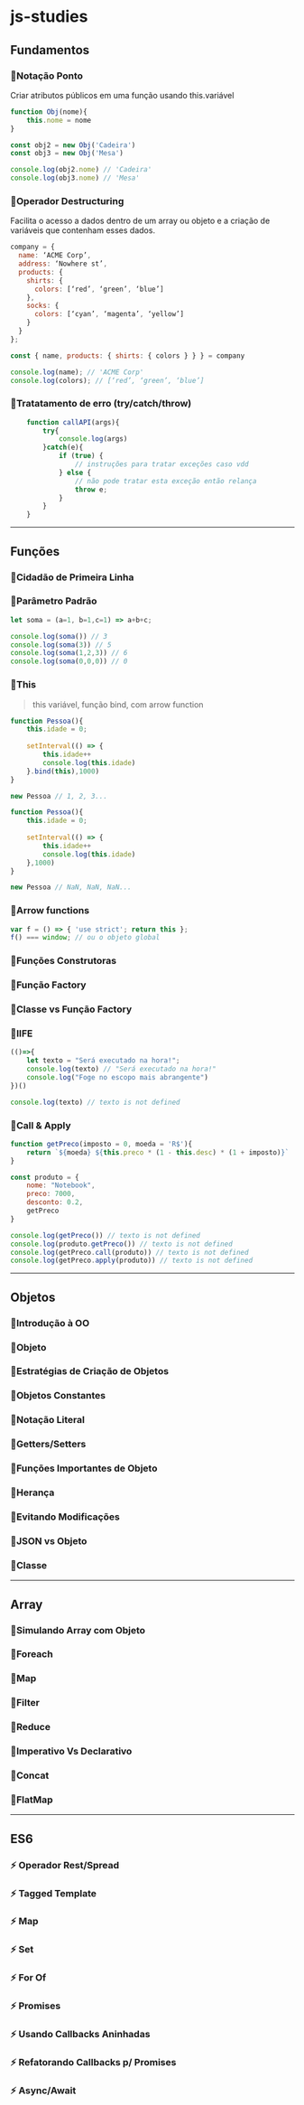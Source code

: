 # js-studies

## Fundamentos

### 👾Notação Ponto

Criar atributos públicos em uma função usando this.variável
```javascript
function Obj(nome){
    this.nome = nome
}

const obj2 = new Obj('Cadeira')
const obj3 = new Obj('Mesa')

console.log(obj2.nome) // 'Cadeira'
console.log(obj3.nome) // 'Mesa'
```

### 👾Operador Destructuring
Facilita o acesso a dados dentro de um array ou objeto e a criação de variáveis que contenham esses dados.


```javascript
company = {
  name: ‘ACME Corp’,
  address: ‘Nowhere st’,
  products: {
    shirts: {
      colors: [‘red’, ‘green’, ‘blue’]
    },
    socks: {
      colors: [‘cyan’, ‘magenta’, ‘yellow’]
    }
  }
};

const { name, products: { shirts: { colors } } } = company

console.log(name); // 'ACME Corp'
console.log(colors); // [‘red’, ‘green’, ‘blue’]
```

### 👾Tratatamento de erro (try/catch/throw)
```javascript
    function callAPI(args){
        try{
            console.log(args)
        }catch(e){
            if (true) {
                // instruções para tratar exceções caso vdd
            } else {
                // não pode tratar esta exceção então relança
                throw e;
            }
        }
    }
```

---

## Funções

### 💫Cidadão de Primeira Linha

### 💫Parâmetro Padrão

```javascript
let soma = (a=1, b=1,c=1) => a+b+c;

console.log(soma()) // 3
console.log(soma(3)) // 5
console.log(soma(1,2,3)) // 6
console.log(soma(0,0,0)) // 0
```

### 💫This
> this variável, função bind, com arrow function

```javascript
function Pessoa(){
    this.idade = 0;
    
    setInterval(() => {
        this.idade++
        console.log(this.idade)
    }.bind(this),1000)
}

new Pessoa // 1, 2, 3...

function Pessoa(){
    this.idade = 0;
    
    setInterval(() => {
        this.idade++
        console.log(this.idade)
    },1000)
}

new Pessoa // NaN, NaN, NaN...
```

### 💫Arrow functions

```javascript
var f = () => { 'use strict'; return this };
f() === window; // ou o objeto global
```

### 💫Funções Construtoras

### 💫Função Factory

### 💫Classe vs Função Factory

### 💫IIFE

```javascript
(()=>{
    let texto = "Será executado na hora!";
    console.log(texto) // "Será executado na hora!"
    console.log("Foge no escopo mais abrangente")
})()

console.log(texto) // texto is not defined
```

### 💫Call & Apply

```javascript
function getPreco(imposto = 0, moeda = 'R$'){
    return `${moeda} ${this.preco * (1 - this.desc) * (1 + imposto)}`
}

const produto = {
    nome: "Notebook",
    preco: 7000,
    desconto: 0.2,
    getPreco
}

console.log(getPreco()) // texto is not defined
console.log(produto.getPreco()) // texto is not defined
console.log(getPreco.call(produto)) // texto is not defined
console.log(getPreco.apply(produto)) // texto is not defined
```
---

## Objetos

### 🔮Introdução à OO

### 🔮Objeto

### 🔮Estratégias de Criação de Objetos

### 🔮Objetos Constantes

### 🔮Notação Literal

### 🔮Getters/Setters

### 🔮Funções Importantes de Objeto

### 🔮Herança

### 🔮Evitando Modificações

### 🔮JSON vs Objeto

### 🔮Classe

---

## Array

### 🌵Simulando Array com Objeto

### 🌵Foreach

### 🌵Map

### 🌵Filter

### 🌵Reduce

### 🌵Imperativo Vs Declarativo

### 🌵Concat

### 🌵FlatMap

---

## ES6

### ⚡ Operador Rest/Spread

### ⚡ Tagged Template

### ⚡ Map

### ⚡ Set

### ⚡ For Of

### ⚡ Promises

### ⚡ Usando Callbacks Aninhadas

### ⚡ Refatorando Callbacks p/ Promises

### ⚡ Async/Await
